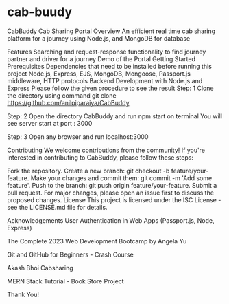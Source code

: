 # cab-buudy
CabBuddy Cab Sharing Portal
Overview
An efficient real time cab sharing platform for a journey using Node.js, and MongoDB for database

Features
Searching and request-response functionality to find journey partner and driver for a journey Demo of the Portal
Getting Started
Prerequisites
Dependencies that need to be installed before running this project
Node.js, Express, EJS, MongoDB, Mongoose, Passport.js middleware, HTTP protocols
Backend Development with Node.js and Express
Please follow the given procedure to see the result
Step: 1
Clone the directory using command git clone https://github.com/anilpiparaiya/CabBuddy

Step: 2
Open the directory CabBuddy and run npm start on terminal You will see server start at port : 3000

Step: 3
Open any browser and run localhost:3000

Contributing
We welcome contributions from the community! If you're interested in contributing to CabBuddy, please follow these steps:

Fork the repository.
Create a new branch: git checkout -b feature/your-feature.
Make your changes and commit them: git commit -m 'Add some feature'.
Push to the branch: git push origin feature/your-feature.
Submit a pull request. For major changes, please open an issue first to discuss the proposed changes.
License
This project is licensed under the ISC License - see the LICENSE.md file for details.

Acknowledgements
User Authentication in Web Apps (Passport.js, Node, Express)

The Complete 2023 Web Development Bootcamp by Angela Yu

Git and GitHub for Beginners - Crash Course

Akash Bhoi Cabsharing

MERN Stack Tutorial - Book Store Project

Thank You!
